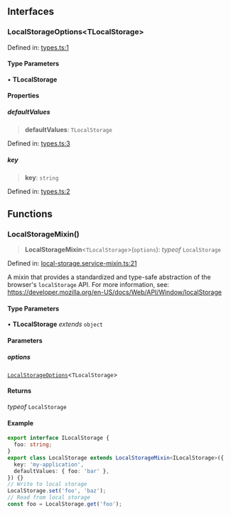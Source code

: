 ## Interfaces

### LocalStorageOptions\<TLocalStorage\>

Defined in: [types.ts:1](https://github.com/spuxx1701/jslibs/blob/1a7e07eeae1e7166b7fbfc153430c6402621f270/packages/browser-utils/src/services/local-storage/types.ts#L1)

#### Type Parameters

• **TLocalStorage**

#### Properties

##### defaultValues

> **defaultValues**: `TLocalStorage`

Defined in: [types.ts:3](https://github.com/spuxx1701/jslibs/blob/1a7e07eeae1e7166b7fbfc153430c6402621f270/packages/browser-utils/src/services/local-storage/types.ts#L3)

##### key

> **key**: `string`

Defined in: [types.ts:2](https://github.com/spuxx1701/jslibs/blob/1a7e07eeae1e7166b7fbfc153430c6402621f270/packages/browser-utils/src/services/local-storage/types.ts#L2)

## Functions

### LocalStorageMixin()

> **LocalStorageMixin**\<`TLocalStorage`\>(`options`): _typeof_ `LocalStorage`

Defined in: [local-storage.service-mixin.ts:21](https://github.com/spuxx1701/jslibs/blob/1a7e07eeae1e7166b7fbfc153430c6402621f270/packages/browser-utils/src/services/local-storage/local-storage.service-mixin.ts#L21)

A mixin that provides a standardized and type-safe abstraction of the browser's
`localStorage` API.
For more information, see: https://developer.mozilla.org/en-US/docs/Web/API/Window/localStorage

#### Type Parameters

• **TLocalStorage** _extends_ `object`

#### Parameters

##### options

[`LocalStorageOptions`](local-storage.md#localstorageoptionstlocalstorage)\<`TLocalStorage`\>

#### Returns

_typeof_ `LocalStorage`

#### Example

```ts
export interface ILocalStorage {
  foo: string;
}
export class LocalStorage extends LocalStorageMixin<ILocalStorage>({
  key: 'my-application',
  defaultValues: { foo: 'bar' },
}) {}
// Write to local storage
LocalStorage.set('foo', 'baz');
// Read from local storage
const foo = LocalStorage.get('foo');
```
